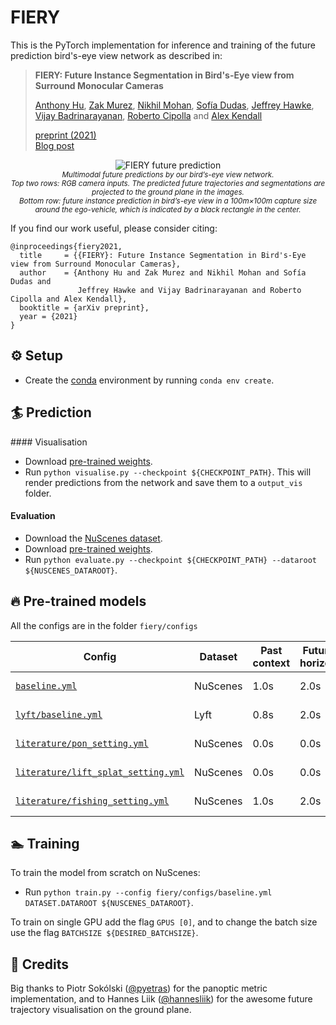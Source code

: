# FIERY
This is the PyTorch implementation for inference and training of the future prediction bird's-eye view network as 
described in:

> **FIERY: Future Instance Segmentation in Bird's-Eye view from Surround Monocular Cameras**
>
> [Anthony Hu](https://anthonyhu.github.io/), [Zak Murez](http://zak.murez.com/), 
[Nikhil Mohan](https://uk.linkedin.com/in/nikhilmohan33), 
[Sofía Dudas](https://uk.linkedin.com/in/sof%C3%ADa-josefina-lago-dudas-2b0737132), 
[Jeffrey Hawke](https://uk.linkedin.com/in/jeffrey-hawke), 
[‪Vijay Badrinarayanan](https://sites.google.com/site/vijaybacademichomepage/home), 
[Roberto Cipolla](https://mi.eng.cam.ac.uk/~cipolla/index.htm) and [Alex Kendall](https://alexgkendall.com/)  
>
> [preprint (2021)](https://arxiv.org/abs/2104.10490)<br/>
> [Blog post](https://wayve.ai/blog/fiery-future-instance-prediction-birds-eye-view)

<p align="center">
     <img src="media/predictions.gif" alt="FIERY future prediction">
     <br/>
     <sub><em>Multimodal future predictions by our bird’s-eye view network.<br/>
Top two rows: RGB camera inputs. The predicted future trajectories and segmentations are projected to the ground plane in the images.<br/>
Bottom row: future instance prediction in bird’s-eye view in a 100m×100m capture size around the ego-vehicle, which is indicated by a black rectangle in the center.
    </em></sub>
</p>

If you find our work useful, please consider citing:
```
@inproceedings{fiery2021,
  title     = {{FIERY}: Future Instance Segmentation in Bird's-Eye view from Surround Monocular Cameras},
  author    = {Anthony Hu and Zak Murez and Nikhil Mohan and Sofía Dudas and 
               Jeffrey Hawke and Vijay Badrinarayanan and Roberto Cipolla and Alex Kendall},
  booktitle = {arXiv preprint},
  year = {2021}
}
```

## ⚙ Setup
- Create the [conda](https://docs.conda.io/en/latest/miniconda.html) environment by running `conda env create`.

## 🏄 Prediction
#### Visualisation
- Download [pre-trained weights](https://drive.google.com/uc?export=download&id=10H8iZtsqeZukQHkVJl-sH3nSAdbW3d9M).
- Run `python visualise.py --checkpoint ${CHECKPOINT_PATH}`. This will render predictions from the network and save 
them to a `output_vis` folder.

#### Evaluation
- Download the [NuScenes dataset](https://www.nuscenes.org/download).
- Download [pre-trained weights](https://drive.google.com/uc?export=download&id=10H8iZtsqeZukQHkVJl-sH3nSAdbW3d9M).
- Run `python evaluate.py --checkpoint ${CHECKPOINT_PATH} --dataroot ${NUSCENES_DATAROOT}`.

## 🔥 Pre-trained models

All the configs are in the folder `fiery/configs`

| Config       | Dataset | Past context | Future horizon | BEV size | IoU  | VPQ|
|--------------|---------|-----------------------|----------------|----------|------|----|
| [`baseline.yml`](https://drive.google.com/uc?export=download&id=10H8iZtsqeZukQHkVJl-sH3nSAdbW3d9M) | NuScenes | 1.0s | 2.0s | 100mx100m (50cm res.) | 37.0 | 29.5 |
| [`lyft/baseline.yml`]() | Lyft | 0.8s | 2.0s | 100mx100m (50cm res.) | 36.3 | 29.2 |
| [`literature/pon_setting.yml`]() | NuScenes | 0.0s | 0.0s | 100mx50m (25cm res.) | 39.9 | - |
| [`literature/lift_splat_setting.yml`]() | NuScenes | 0.0s | 0.0s | 100mx100m (50cm res.) | 36.7 | - |
| [`literature/fishing_setting.yml`]() | NuScenes | 1.0s | 2.0s | 32.0mx19.2m (10cm res.) | 58.5 | - |


## 🏊 Training
To train the model from scratch on NuScenes:
- Run `python train.py --config fiery/configs/baseline.yml DATASET.DATAROOT ${NUSCENES_DATAROOT}`.

To train on single GPU add the flag `GPUS [0]`, and to change the batch size use the flag `BATCHSIZE ${DESIRED_BATCHSIZE}`.

## 🙌 Credits
Big thanks to Piotr Sokólski ([@pyetras](https://github.com/pyetras)) for the panoptic metric implementation, and to 
Hannes Liik ([@hannesliik](https://github.com/hannesliik)) for the awesome future trajectory 
visualisation on the ground plane.

